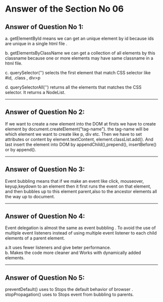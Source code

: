 # Answer of the Section No 06  

## Answer of Question No 1: 
a. getElementById means we can get an unique element by id because ids are unique in a single html file .

b. getElementsByClassName we can get a collection of all elements by this classname because one or more elements may have same classname in a html file.

c. querySelector('') selects the first element that match CSS selector like #id, .class , div>p 

d. querySelectorAll('') returns all the elements that matches the CSS selector. It returns a NodeList.

---

## Answer of Question No 2:
If we want to create a new element into the DOM at firsts we have to create element by document.createElement("tag-name"). the tag-name will be which element we want to create like p, div etc. Then we have to set  attributes or content by element.textContent, element.classList.add(). And last insert the element into DOM by appendChild(),prepend(), insertBefore() or by append().

---

## Answer of Question No 3:
Event bubbling means that if we make an event like click, mouseover, keyup,keydown to an element then it first runs the event on that element, and then bubbles up to this element parent,also to the ancestor elements all the way up to document. 

---

## Answer of Question No 4:
Event delegation is almost the same as event bubbling . To avoid the  use of multiple event listeners instead of using multiple event listener to each child elements of a parent element.

a.It uses fewer listeners and give beter performance.  
b. Makes the code more cleaner and Works with dynamically added elements.  

---

## Answer of Question No 5:

preventDefault() uses to Stops the default behavior of browser .  
stopPropagation() uses to Stops event from bubbling to parents.
